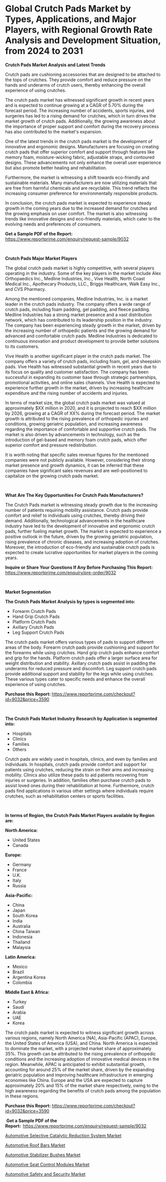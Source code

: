 <p><h1>Global Crutch Pads Market by Types, Applications, and Major Players, with Regional Growth Rate Analysis and Development Situation, from 2024 to 2031</h1></p><p><strong>Crutch Pads Market Analysis and Latest Trends</strong></p>
<p><p>Crutch pads are cushioning accessories that are designed to be attached to the tops of crutches. They provide comfort and reduce pressure on the hands and underarms of crutch users, thereby enhancing the overall experience of using crutches.</p><p>The crutch pads market has witnessed significant growth in recent years and is expected to continue growing at a CAGR of 5.70% during the forecast period. The increasing number of accidents, sports injuries, and surgeries has led to a rising demand for crutches, which in turn drives the market growth of crutch pads. Additionally, the growing awareness about the importance of proper support and comfort during the recovery process has also contributed to the market's expansion.</p><p>One of the latest trends in the crutch pads market is the development of innovative and ergonomic designs. Manufacturers are focusing on creating crutch pads that offer superior comfort and support through features like memory foam, moisture-wicking fabric, adjustable straps, and contoured designs. These advancements not only enhance the overall user experience but also promote better healing and rehabilitation.</p><p>Furthermore, the market is witnessing a shift towards eco-friendly and sustainable materials. Many manufacturers are now utilizing materials that are free from harmful chemicals and are recyclable. This trend reflects the increasing consumer preference for environmentally responsible products.</p><p>In conclusion, the crutch pads market is expected to experience steady growth in the coming years due to the increased demand for crutches and the growing emphasis on user comfort. The market is also witnessing trends like innovative designs and eco-friendly materials, which cater to the evolving needs and preferences of consumers.</p></p>
<p><strong>Get a Sample PDF of the Report:&nbsp;</strong> <a href="https://www.reportprime.com/enquiry/request-sample/9032">https://www.reportprime.com/enquiry/request-sample/9032</a></p>
<p>&nbsp;</p>
<p><strong>Crutch Pads Major Market Players</strong></p>
<p><p>The global crutch pads market is highly competitive, with several players operating in the industry. Some of the key players in the market include Alex Orthopaedics Inc., Medline Industries, Inc., Vive Health, North Coast Medical Inc., Apothecary Products, LLC., Briggs Healthcare, Walk Easy Inc., and CVS Pharmacy.</p><p>Among the mentioned companies, Medline Industries, Inc. is a market leader in the crutch pads industry. The company offers a wide range of crutch pads, including foam padding, gel padding, and fleece padding. Medline Industries has a strong market presence and a vast distribution network, which has contributed to its leadership position in the industry. The company has been experiencing steady growth in the market, driven by the increasing number of orthopedic patients and the growing demand for advanced and comfortable crutch pads. Medline Industries is dedicated to continuous innovation and product development to provide better solutions to its customers.</p><p>Vive Health is another significant player in the crutch pads market. The company offers a variety of crutch pads, including foam, gel, and sheepskin pads. Vive Health has witnessed substantial growth in recent years due to its focus on quality and customer satisfaction. The company has been successful in expanding its customer base through strategic partnerships, promotional activities, and online sales channels. Vive Health is expected to experience further growth in the market, driven by increasing healthcare expenditure and the rising number of accidents and injuries.</p><p>In terms of market size, the global crutch pads market was valued at approximately $XX million in 2020, and it is projected to reach $XX million by 2026, growing at a CAGR of XX% during the forecast period. The market growth is attributed to the rising prevalence of orthopedic injuries and conditions, growing geriatric population, and increasing awareness regarding the importance of comfortable and supportive crutch pads. The market is also driven by advancements in technology, such as the introduction of gel-based and memory foam crutch pads, which offer superior comfort and pressure redistribution.</p><p>It is worth noting that specific sales revenue figures for the mentioned companies were not publicly available. However, considering their strong market presence and growth dynamics, it can be inferred that these companies have significant sales revenues and are well-positioned to capitalize on the growing crutch pads market.</p></p>
<p>&nbsp;</p>
<p><strong>What Are The Key Opportunities For Crutch Pads Manufacturers?</strong></p>
<p><p>The Crutch Pads market is witnessing steady growth due to the increasing number of patients requiring mobility assistance. Crutch pads provide comfort and relief to individuals using crutches, thereby driving their demand. Additionally, technological advancements in the healthcare industry have led to the development of innovative and ergonomic crutch pads, further fueling market growth. The market is expected to experience a positive outlook in the future, driven by the growing geriatric population, rising prevalence of chronic diseases, and increasing adoption of crutches. Moreover, the introduction of eco-friendly and sustainable crutch pads is expected to create lucrative opportunities for market players in the coming years.</p></p>
<p><strong>Inquire or Share Your Questions If Any Before Purchasing This Report:</strong> <a href="https://www.reportprime.com/enquiry/pre-order/9032">https://www.reportprime.com/enquiry/pre-order/9032</a></p>
<p>&nbsp;</p>
<p><strong>Market Segmentation</strong></p>
<p><strong>The Crutch Pads Market Analysis by types is segmented into:</strong></p>
<p><ul><li>Forearm Crutch Pads</li><li>Hand Grip Crutch Pads</li><li>Platform Crutch Pads</li><li>Axillary Crutch Pads</li><li>Leg Support Crutch Pads</li></ul></p>
<p><p>The crutch pads market offers various types of pads to support different areas of the body. Forearm crutch pads provide cushioning and support for the forearms while using crutches. Hand grip crutch pads enhance comfort and grip for the hands. Platform crutch pads offer a larger surface area for weight distribution and stability. Axillary crutch pads assist in padding the underarms for reduced pressure and discomfort. Leg support crutch pads provide additional support and stability for the legs while using crutches. These various types cater to specific needs and enhance the overall experience of using crutches.</p></p>
<p><strong>Purchase this Report:&nbsp;</strong><a href="https://www.reportprime.com/checkout?id=9032&price=3590">https://www.reportprime.com/checkout?id=9032&price=3590</a></p>
<p>&nbsp;</p>
<p><strong>The Crutch Pads Market Industry Research by Application is segmented into:</strong></p>
<p><ul><li>Hospitals</li><li>Clinics</li><li>Families</li><li>Others</li></ul></p>
<p><p>Crutch pads are widely used in hospitals, clinics, and even by families and individuals. In hospitals, crutch pads provide comfort and support for patients using crutches, reducing the strain on their arms and increasing mobility. Clinics also utilize these pads to aid patients recovering from injuries or surgeries. In addition, families often purchase crutch pads to assist loved ones during their rehabilitation at home. Furthermore, crutch pads find applications in various other settings where individuals require crutches, such as rehabilitation centers or sports facilities.</p></p>
<p>&nbsp;</p>
<p><strong>In terms of Region, the Crutch Pads Market Players available by Region are:</strong></p>
<p>
    <p> <strong> North America: </strong>
        <ul>
            <li>United States</li>
            <li>Canada</li>
        </ul>
        </p> 
    <p> <strong> Europe: </strong>
        <ul>
            <li>Germany</li>
            <li>France</li>
            <li>U.K.</li>
            <li>Italy</li>
            <li>Russia</li>
        </ul>
        </p> 
    <p> <strong> Asia-Pacific: </strong>
        <ul>
            <li>China</li>
            <li>Japan</li>
            <li>South Korea</li>
            <li>India</li>
            <li>Australia</li>
            <li>China Taiwan</li>
            <li>Indonesia</li>
            <li>Thailand</li>
            <li>Malaysia</li>
        </ul>
        </p> 
    <p> <strong> Latin America: </strong>
        <ul>
            <li>Mexico</li>
            <li>Brazil</li>
            <li>Argentina Korea</li>
            <li>Colombia</li>
        </ul>
        </p> 
    <p> <strong> Middle East & Africa: </strong>
        <ul>
            <li>Turkey</li>
            <li>Saudi</li>
            <li>Arabia</li>
            <li>UAE</li>
            <li>Korea</li>
        </ul>
    </p>
    </p>
<p><p>The crutch pads market is expected to witness significant growth across various regions, namely North America (NA), Asia-Pacific (APAC), Europe, the United States of America (USA), and China. North America is expected to dominate the market, with a projected market share of approximately 35%. This growth can be attributed to the rising prevalence of orthopedic conditions and the increasing adoption of innovative medical devices in the region. Meanwhile, APAC is anticipated to exhibit substantial growth, accounting for around 25% of the market share, driven by the expanding geriatric population and improving healthcare infrastructure in emerging economies like China. Europe and the USA are expected to capture approximately 20% and 15% of the market share respectively, owing to the high awareness regarding the benefits of crutch pads among the population in these regions.</p></p>
<p><strong>Purchase this Report: </strong><a href="https://www.reportprime.com/checkout?id=9032&price=3590">https://www.reportprime.com/checkout?id=9032&price=3590</a></p>
<p>&nbsp;<strong>Get a Sample PDF of the Report:&nbsp;&nbsp;</strong><a href="https://www.reportprime.com/enquiry/request-sample/9032">https://www.reportprime.com/enquiry/request-sample/9032</a></p>
<p><strong></strong></p>
<p><p><a href="https://medium.com/@twiladurgan_88301/automotive-selective-catalytic-reduction-system-market-furnishes-information-on-market-share-5df2b0d6f52b">Automotive Selective Catalytic Reduction System Market</a></p><p><a href="https://medium.com/@twiladurgan_88301/decoding-automotive-roof-bars-market-metrics-market-share-trends-and-growth-patterns-1f27e9b822a7">Automotive Roof Bars Market</a></p><p><a href="https://medium.com/@twiladurgan_88301/automotive-stabilizer-bushes-market-comprehensive-assessment-by-type-application-and-geography-8cc9c5c878fb">Automotive Stabilizer Bushes Market</a></p><p><a href="https://medium.com/@twiladurgan_88301/automotive-seat-control-modules-market-size-and-market-trends-complete-industry-overview-2024-to-3fb56d95618e">Automotive Seat Control Modules Market</a></p><p><a href="https://medium.com/@twiladurgan_88301/automotive-safety-and-security-market-outlook-industry-overview-and-forecast-2024-to-2031-ca7c8221b30a">Automotive Safety and Security Market</a></p></p>